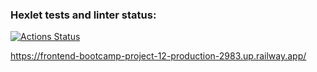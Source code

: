 ### Hexlet tests and linter status:
[![Actions Status](https://github.com/nevograd1613/frontend-bootcamp-project-12/workflows/hexlet-check/badge.svg)](https://github.com/nevograd1613/frontend-bootcamp-project-12/actions)

https://frontend-bootcamp-project-12-production-2983.up.railway.app/